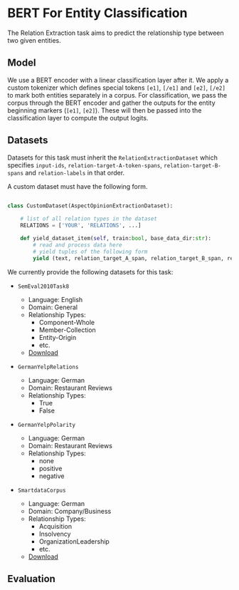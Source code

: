 # BERT For Entity Classification

The Relation Extraction task aims to predict the relationship type between two given entities.

## Model

We use a BERT encoder with a linear classification layer after it. We apply a custom tokenizer which defines special tokens `[e1]`, `[/e1]` and `[e2]`, `[/e2]` to mark both entities separately in a corpus. For classification, we pass the corpus through the BERT encoder and gather the outputs for the entity beginning markers (`[e1]`, `[e2]`). These will then be passed into the classification layer to compute the output logits.

## Datasets

Datasets for this task must inherit the `RelationExtractionDataset` which specifies `input-ids`, `relation-target-A-token-spans`, `relation-target-B-spans` and `relation-labels` in that order.

A custom dataset must have the following form.
```python

class CustomDataset(AspectOpinionExtractionDataset):
    
    # list of all relation types in the dataset
    RELATIONS = ['YOUR', 'RELATIONS', ...]

    def yield_dataset_item(self, train:bool, base_data_dir:str):
        # read and process data here
        # yield tuples of the following form 
        yield (text, relation_target_A_span, relation_target_B_span, relation_type)

```

We currently provide the following datasets for this task:

- `SemEval2010Task8`
    - Language: English
    - Domain: General
    - Relationship Types: 
        - Component-Whole
        - Member-Collection
        - Entity-Origin
        - etc.
    - [Download](http://alt.qcri.org/semeval2015/task12/index.php?id=data-and-tools)

- `GermanYelpRelations`
    - Language: German
    - Domain: Restaurant Reviews
    - Relationship Types:
        - True
        - False

- `GermanYelpPolarity`
    - Language: German
    - Domain: Restaurant Reviews
    - Relationship Types:
        - none
        - positive
        - negative

- `SmartdataCorpus`
    - Language: German
    - Domain: Company/Business
    - Relationship Types:
        - Acquisition
        - Insolvency
        - OrganizationLeadership
        - etc.
    - [Download](https://github.com/DFKI-NLP/smartdata-corpus/tree/master/v2_20190802)

## Evaluation